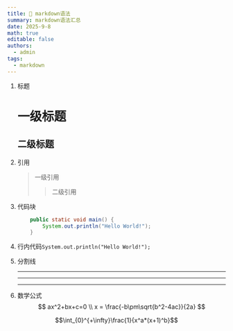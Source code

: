 ```yaml
---
title: 🥟 markdown语法
summary: markdown语法汇总
date: 2025-9-8
math: true
editable: false
authors:
  - admin
tags:
  - markdown
---
```


1. 标题
    # 一级标题
    ## 二级标题
2. 引用
    > 一级引用
    >> 二级引用
3. 代码块
    ```java
        public static void main() {
            System.out.println("Hello World!");
        }
    ```
4. 行内代码``System.out.println("Hello World!");``
5. 分割线 

   ---
   ***
   * * *

6. 数学公式
  $$ ax^2+bx+c=0 \\ x = \frac{-b\pm\sqrt{b^2-4ac}}{2a} $$

$$\int_{0}^{+\infty}\frac{1}{x^a*(x+1)^b}$$

